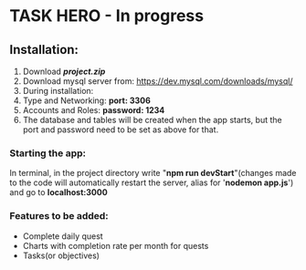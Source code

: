 # TASK HERO - In progress

## Installation:
1. Download **_project.zip_**
2. Download mysql server from: https://dev.mysql.com/downloads/mysql/
3. During installation:
4. Type and Networking: **port: 3306**
5. Accounts and Roles: **password: 1234**
6. The database and tables will be created when the app starts, but the port and password need to be set as above for that.
### Starting the app:
In terminal, in the project directory write "**npm run devStart**"(changes made to the code will automatically restart the server, alias for '**nodemon app.js**') and go to **localhost:3000**

### Features to be added:
- Complete daily quest
- Charts with completion rate per month for quests
- Tasks(or objectives)

